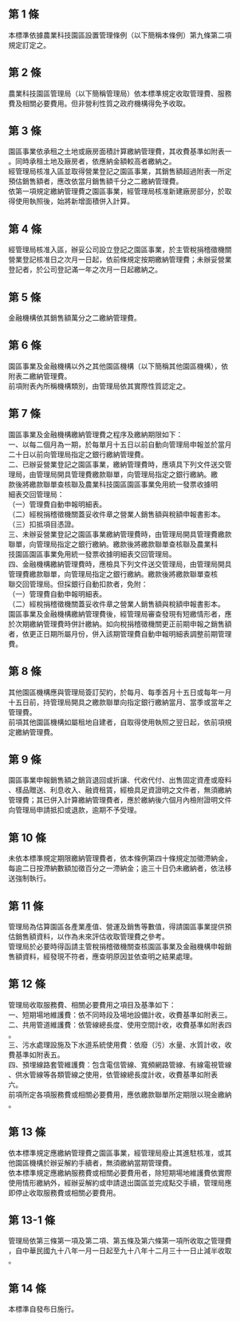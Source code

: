 第 1 條
-------
本標準依據農業科技園區設置管理條例（以下簡稱本條例）第九條第二項  
規定訂定之。

第 2 條
-------
農業科技園區管理局（以下簡稱管理局）依本標準規定收取管理費、服務  
費及相關必要費用。但非營利性質之政府機構得免予收取。

第 3 條
-------
園區事業依承租之土地或廠房面積計算繳納管理費，其收費基準如附表一  
。同時承租土地及廠房者，依應納金額較高者繳納之。  
經管理局核准入區並取得營業登記之園區事業，其銷售額超過附表一所定  
預估銷售額者，應改依當月銷售額千分之二繳納管理費。  
依第一項規定繳納管理費之園區事業，經管理局核准新建廠房部分，於取  
得使用執照後，始將新增面積併入計算。

第 4 條
-------
經管理局核准入區，辦妥公司設立登記之園區事業，於主管稅捐稽徵機關  
營業登記核准日之次月一日起，依前條規定按期繳納管理費；未辦妥營業  
登記者，於公司登記滿一年之次月一日起繳納之。

第 5 條
-------
金融機構依其銷售額萬分之二繳納管理費。

第 6 條
-------
園區事業及金融機構以外之其他園區機構（以下簡稱其他園區機構），依  
附表二繳納管理費。  
前項附表內所稱機構類別，由管理局依其實際性質認定之。

第 7 條
-------
園區事業及金融機構繳納管理費之程序及繳納期限如下：  
一、以每二個月為一期，於每單月十五日以前自動向管理局申報並於當月  
    二十日以前向管理局指定之銀行繳納管理費。  
二、已辦妥營業登記之園區事業，繳納管理費時，應填具下列文件送交管  
    理局，由管理局開具管理費繳款聯單，向管理局指定之銀行繳納。繳  
    款後將繳款聯單查核聯及農業科技園區園區事業免用統一發票收據明  
    細表交回管理局：  
（一）管理費自動申報明細表。  
（二）經稅捐稽徵機關蓋妥收件章之營業人銷售額與稅額申報書影本。  
（三）扣抵項目憑證。  
三、未辦妥營業登記之園區事業繳納管理費時，由管理局開具管理費繳款  
    聯單，向管理局指定之銀行繳納。繳款後將繳款聯單查核聯及農業科  
    技園區園區事業免用統一發票收據明細表交回管理局。  
四、金融機構繳納管理費時，應檢具下列文件送交管理局，由管理局開具  
    管理費繳款聯單，向管理局指定之銀行繳納。繳款後將繳款聯單查核  
    聯交回管理局。但採銀行自動扣款者，免附：  
（一）管理費自動申報明細表。  
（二）經稅捐稽徵機關蓋妥收件章之營業人銷售額與稅額申報書影本。  
園區事業及金融機構繳納管理費後，經管理局審查發現有短繳情形者，應  
於次期繳納管理費時併計繳納。如向稅捐稽徵機關更正前期申報之銷售額  
者，依更正日期所屬月份，併入該期管理費自動申報明細表調整前期管理  
費。

第 8 條
-------
其他園區機構應與管理局簽訂契約，於每月、每季首月十五日或每年一月  
十五日前，持管理局開具之繳款聯單向指定銀行繳納當月、當季或當年之  
管理費。  
前項其他園區機構如屬租地自建者，自取得使用執照之翌日起，依前項規  
定繳納管理費。

第 9 條
-------
園區事業申報銷售額之銷貨退回或折讓、代收代付、出售固定資產或廢料  
、樣品贈送、利息收入、融資租賃，經檢具足資證明之文件者，無須繳納  
管理費；其已併入計算繳納管理費者，應於繳納後六個月內檢附證明文件  
向管理局申請抵扣或退款，逾期不予受理。

第 10 條
--------
未依本標準規定期限繳納管理費者，依本條例第四十條規定加徵滯納金，  
每逾二日按滯納數額加徵百分之一滯納金；逾三十日仍未繳納者，依法移  
送強制執行。

第 11 條
--------
管理局為估算園區各產業產值、營運及銷售等數值，得請園區事業提供預  
估銷售額資料，以作為未來評估收取管理費之參考。  
管理局於必要時得函請主管稅捐稽徵機關查核園區事業及金融機構申報銷  
售額資料，經發現不符者，應查明原因並依查明之結果處理。

第 12 條
--------
管理局收取服務費、相關必要費用之項目及基準如下：  
一、短期場地維護費：依不同時段及場地設備計收，收費基準如附表三。  
二、共用管道維護費：依管線總長度、使用空間計收，收費基準如附表四  
    。  
三、污水處理設施及下水道系統使用費：依廢（污）水量、水質計收，收  
    費基準如附表五。  
四、預埋線路套管維護費：包含電信管線、寬頻網路管線、有線電視管線  
    、供水管線等各類管線之使用，依管線總長度計收，收費基準如附表  
     六。  
前項所定各項服務費或相關必要費用，應依繳款聯單所定期限以現金繳納  
。

第 13 條
--------
依本標準規定應繳納管理費之園區事業，經管理局廢止其進駐核准，或其  
他園區機構於辦妥解約手續者，無須繳納當期管理費。  
依本標準規定應繳納服務費或相關必要費用者，除短期場地維護費依實際  
使用情形繳納外，經辦妥解約或申請退出園區並完成點交手續，管理局應  
即停止收取服務費或相關必要費用。

第 13-1 條
----------
管理局依第三條第一項及第二項、第五條及第六條第一項所收取之管理費  
，自中華民國九十八年一月一日起至九十八年十二月三十一日止減半收取  
。

第 14 條
--------
本標準自發布日施行。

